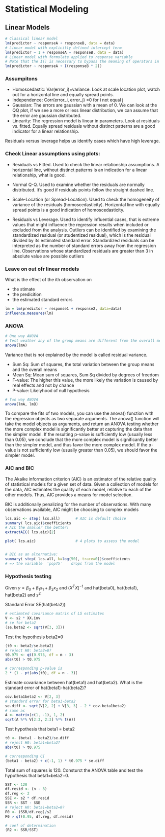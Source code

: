 # Statistical Modeling

## Linear Models

```R
# Classical linear model
lm(predictor ~ responseA + responseB, data = data)
# Linear model with explicitly defined intercept term
lm(predictor ~ 1 + responseA + responseB, data = data)
# Linear model with formulate applied to response variable
# Note that the I() is necessary to bypass the meaning of operators in the context of the LM formula
lm(predictor ~ responseA + I(responseB * 2))

````

### Assumpitons

- Homoscedastic: Var(error_i)=variance. Look at scale location plot, watch out for a horizontal line and equally spread points.
- Independence: Corr(error_i, error_j) =0 for i not equal j
- Gaussian: The errors are gaussian with a mean of 0. We can look at the QQ plot, if we see a more or less linear distribution, we can assume that the error are gaussian distributed.
- Linearity: The regression model is linear in parameters. Look at residuals vs. fitted. Equally spread residuals without distinct patterns are a good indicator for a linear relationship.

Residuals versus leverage helps us identify cases which have high leverage.

### Check Linear assumptions using plots:

- Residuals vs Fitted. Used to check the linear relationship assumptions. A horizontal line, without distinct patterns is an indication for a linear relationship, what is good.

- Normal Q-Q. Used to examine whether the residuals are normally distributed. It’s good if residuals points follow the straight dashed line.

- Scale-Location (or Spread-Location). Used to check the homogeneity of variance of the residuals (homoscedasticity). Horizontal line with equally spread points is a good indication of homoscedasticity. 

- Residuals vs Leverage. Used to identify influential cases, that is extreme values that might influence the regression results when included or excluded from the analysis.  Outliers can be identified by examining the standardized residual (or studentized residual), which is the residual divided by its estimated standard error. Standardized residuals can be interpreted as the number of standard errors away from the regression line.
Observations whose standardized residuals are greater than 3 in absolute value are possible outliers


### Leave on out ofr linear models

What is the effect of the ith observation on
 - the stimate
 - the predicition
 - the estimated standard errors

```R
lm = lm(predictor ~ response1 + response2, data=data)
influence.measures(lm)

```

### ANOVA

```R
# One way ANOVA
# Test weather any of the group means are different from the overall mean of the data
anova(lmA)
```

Variance that is not explained by the model is called residual variance.

- Sum Sq: Sum of squares, the total variation between the group means and the overall means
- Mean Sq: Mean sum of squares, Sum Sq divided by degrees of freedom
- F-value: The higher this value, the more likely the variation is caused by real effects and not by chance
- P-value: Likelyhood of null hypothesis

```R
# Two way ANOVA
anova(lmA, lmB)

```

To compare the fits of two models, you can use the anova() function with the regression objects as two separate arguments. The anova() function will take the model objects as arguments, and return an ANOVA testing whether the more complex model is significantly better at capturing the data than the simpler model. If the resulting p-value is sufficiently low (usually less than 0.05), we conclude that the more complex model is significantly better than the simpler model, and thus favor the more complex model. If the p-value is not sufficiently low (usually greater than 0.05), we should favor the simpler model.



### AIC and BIC


The Akaike information criterion (AIC) is an estimator of the relative quality of statistical models for a given set of data. Given a collection of models for the data, AIC estimates the quality of each model, relative to each of the other models. Thus, AIC provides a means for model selection.

BIC is additionally penalizing for the number of observations. With many observations available, AIC might be choosing to complex models



```R
lcs.aic <- step( lcs.all)       # AIC is default choice
summary( lcs.aic)$coefficients
# AIC the smaller the better!
extractAIC( lcs.aic)[2]

plot( lcs.aic)                  # 4 plots to assess the model


# BIC as an alternative: 
summary( step( lcs.all, k=log(50), trace=0))$coefficients
# => the variable  'pop75'    drops from the model
```      
      
### Hypothesis testing

Given $y=\beta_0 + \beta_1 x_1 + \beta_2 x_2$ and $(X^TX)^{-1}$ and hat(beta0), hat(beta1), hat(beta2) and $s^2$

Standard Error SE(hat(beta2))
```R
# estimated covariance matrix of LS estimates
V <- s2 * XX.inv
# se for beta2
(se.beta2 <- sqrt(V[3, 3]))
````

Test the hypothesis beta2=0

````R
(t0 <- beta2/se.beta2)
# reject H0: beta2=0?
t0.975 <- qt(0.975, df = n - 3)
abs(t0) > t0.975

# corresponding p-value is
2 * (1 - pt(abs(t0), df = n - 3))

`````

Estimate covariance between hat(beta1) and hat(beta2). What is the standard error of hat(beta1)-hat(beta2)?
```R
cov.beta1beta2 <- V[2, 3]
# standard error for beta1-beta2
se.diff <- sqrt(V[2, 2] + V[3, 3] - 2 * cov.beta1beta2)
# same as
A <- matrix(c(1, -1), 1, 2)
sqrt(A %*% V[2:3, 2:3] %*% t(A))
````
Test hypothesis that beta1 = beta2
```R
t0 <- (beta1 - beta2)/se.diff
# reject H0: beta1=beta2?
abs(t0) > t0.975

# corresponding CI
(beta1 - beta2) + c(-1, 1) * t0.975 * se.diff
```

Total sum of squares is 120. Consturct the ANOVA table and test the hypothesis that beta1=beta2=0.
```R
SST <- 120
df.resid <- (n - 3)
df.reg <- 2
SSE <- s2 * df.resid
SSR <- SST - SSE
# reject H0: beta1=beta2=0?
F0 <- (SSR/df.reg)/s2
F0 > qf(0.95, df.reg, df.resid)

# coef of determination
(R2 <- SSR/SST)

```
